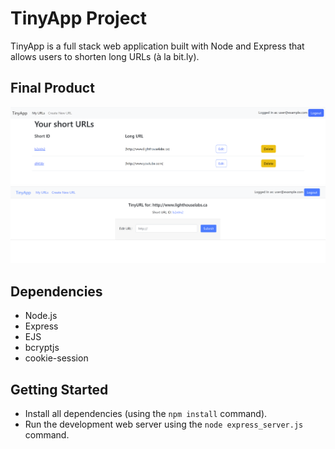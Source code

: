 # TinyApp Project

TinyApp is a full stack web application built with Node and Express that allows users to shorten long URLs (à la bit.ly).

## Final Product

!["Main screen"](./docs/urls-page.png)
!["Single URL screen"](./docs/single-url.png)

## Dependencies

- Node.js
- Express
- EJS
- bcryptjs
- cookie-session

## Getting Started

- Install all dependencies (using the `npm install` command).
- Run the development web server using the `node express_server.js` command.